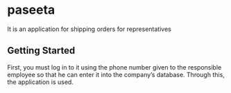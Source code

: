 # paseeta

It is an application for shipping orders for representatives

## Getting Started

First, you must log in to it using the phone number given to the responsible employee so that he can enter it into the company’s database.
Through this, the application is used.
